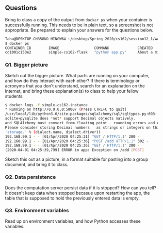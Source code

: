 ## Questions
Bring to class a copy of the output from `docker ps` when your container is successfully running. This needs to be in plain text, so a screenshot is not appropriate.  Be prepared to explain your answers for the questions below.

```bash
Taha@DESKTOP-CH358ND MINGW64 ~/desktop/Spring 2020/cs162/session12_1/web (master)
$ docker ps  
CONTAINER ID        IMAGE                COMMAND             CREATED              STATUS              PORTS                    NAMES
cd1091c153e2        simple-cs162-flask   "python app.py"     About a minute ago   Up About a minute   0.0.0.0:5000->5000/tcp   simple-cs162-instance
```

### Q1. Bigger picture
Sketch out the bigger picture.  What parts are running on your computer, and how do they interact with each other?  If there is terminology or acronyms that you don't understand, search for an explanation on the internet, and bring these explanation(s) to class to help your fellow students.
```bash
$ docker logs -f simple-cs162-instance  
* Running on http://0.0.0.0:5000/ (Press CTRL+C to quit)  
/usr/local/lib/python3.6/site-packages/sqlalchemy/sql/sqltypes.py:603: SAWarning: Dialect  
sqlite+pysqlite does *not* support Decimal objects natively,  
and SQLAlchemy must convert from floating point - rounding errors and other issues may occur.  
Please consider storing Decimal numbers   as strings or integers on this platform for lossless storage.  
'storage.' % (dialect.name, dialect.driver))  
192.168.99.1 - - [01/Apr/2020 04:25:31] "GET / HTTP/1.1" 200 -  
192.168.99.1 - - [01/Apr/2020 04:25:36] "POST /add HTTP/1.1" 302 -  
192.168.99.1 - - [01/Apr/2020 04:25:36] "GET / HTTP/1.1" 200 -  
[2020-04-01 04:25:39,799] ERROR in app: Exception on /add [POST]  
```
Sketch this out as a picture, in a format suitable for pasting into a group document, and bring it to class.

### Q2. Data persistence
Does the computation server persist data if it is stopped?  How can you tell?
It doesn't keep data when stopped becasue upon restarting the app, the table that is supposed to hold the previously entered data is empty.

### Q3. Environment variables
Read up on environment variables, and how Python accesses these variables.
